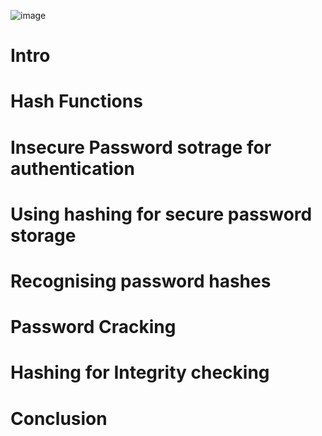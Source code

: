 ![image](https://github.com/user-attachments/assets/efe86537-1785-4776-bdbe-90f98dfc8575)

# Intro
# Hash Functions
# Insecure Password sotrage for authentication
# Using hashing for secure password storage
# Recognising password hashes
# Password Cracking
# Hashing for Integrity checking 
# Conclusion
